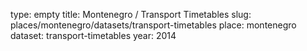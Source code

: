 type: empty
title: Montenegro / Transport Timetables
slug: places/montenegro/datasets/transport-timetables
place: montenegro
dataset: transport-timetables
year: 2014
